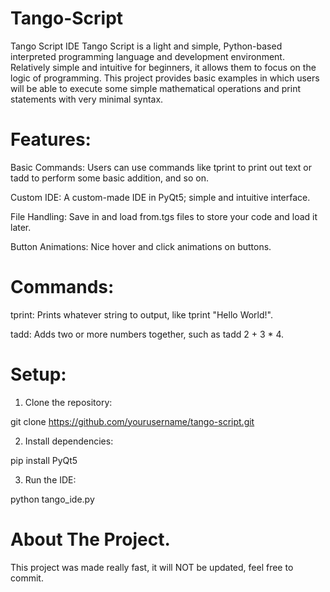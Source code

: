 # Tango-Script

Tango Script IDE
Tango Script is a light and simple, Python-based interpreted programming language and development environment. Relatively simple and intuitive for beginners, it allows them to focus on the logic of programming. This project provides basic examples in which users will be able to execute some simple mathematical operations and print statements with very minimal syntax.

# Features:

Basic Commands: Users can use commands like tprint to print out text or tadd to perform some basic addition, and so on.

Custom IDE: A custom-made IDE in PyQt5; simple and intuitive interface.

File Handling: Save in and load from.tgs files to store your code and load it later.

Button Animations: Nice hover and click animations on buttons.

# Commands:
tprint: Prints whatever string to output, like tprint "Hello World!".

tadd: Adds two or more numbers together, such as tadd 2 + 3 * 4.

# Setup:

1. Clone the repository:

git clone https://github.com/yourusername/tango-script.git

2. Install dependencies:

pip install PyQt5

3. Run the IDE:

python tango_ide.py

# About The Project.

This project was made really fast, it will NOT be updated, feel free to commit.
